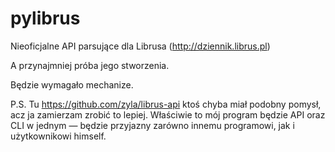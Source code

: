 pylibrus
========

Nieoficjalne API parsujące dla Librusa (http://dziennik.librus.pl)






A przynajmniej próba jego stworzenia.


Będzie wymagało mechanize.


P.S. Tu https://github.com/zyla/librus-api ktoś chyba miał podobny pomysł, acz ja zamierzam zrobić to lepiej. Właściwie to mój program będzie API oraz CLI w jednym — będzie przyjazny zarówno innemu programowi, jak i użytkownikowi himself.
